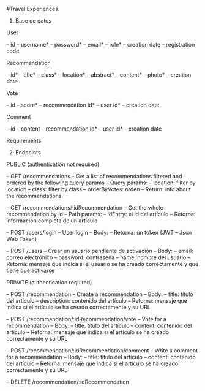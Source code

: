 #Travel Experiences

1. Base de datos

User

– id
– username\*
– password\*
– email\*
– role\*
– creation date
– registration code

Recommendation

– id\*
– title\*
– class\*
– location\*
– abstract\*
– content\*
– photo\*
– creation date

Vote

– id
– score\*
– recommendation id\*
– user id\*
– creation date

Comment

– id
– content
– recommendation id\*
– user id\*
– creation date

Requirements

2. Endpoints

PUBLIC (authentication not required)

– GET /recommendations
– Get a list of recommendations filtered and ordered by the following query params
– Query params: – location: filter by location – class: filter by class – orderByVotes: orden
– Return: info about the recommendations

– GET /recommendations/:idRecommendation
– Get the whole recommendation by id
– Path params: – idEntry: el id del artículo
– Retorna: información completa de un artículo

– POST /users/login
– User login
– Body:
– Retorna: un token (JWT – Json Web Token)

– POST /users
– Crear un usuario pendiente de activación
– Body: – email: correo electrónico – password: contraseña – name: nombre del usuario
– Retorna: mensaje que indica si el usuario se ha creado correctamente y que tiene que activarse

PRIVATE (authentication required)

– POST /recommendation
– Create a recommendation
– Body: – title: título del artículo – description: contenido del artículo
– Retorna: mensaje que indica si el artículo se ha creado correctamente y su URL

– POST /recommendation/:idRecommendation/vote
– Vote for a recommendation
– Body: – title: título del artículo – content: contenido del artículo
– Retorna: mensaje que indica si el artículo se ha creado correctamente y su URL

– POST /recommendation/:idRecommendation/comment
– Write a comment for a recommendation
– Body: – title: título del artículo – content: contenido del artículo
– Retorna: mensaje que indica si el artículo se ha creado correctamente y su URL

– DELETE /recommendation/:idRecommendation
